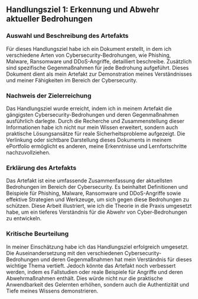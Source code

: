 ## Handlungsziel 1: Erkennung und Abwehr aktueller Bedrohungen

### Auswahl und Beschreibung des Artefakts
Für dieses Handlungsziel habe ich ein Dokument erstellt, in dem ich verschiedene Arten von Cybersecurity-Bedrohungen, wie Phishing, Malware, Ransomware und DDoS-Angriffe, detailliert beschreibe. Zusätzlich sind spezifische Gegenmaßnahmen für jede Bedrohung aufgeführt. Dieses Dokument dient als mein Artefakt zur Demonstration meines Verständnisses und meiner Fähigkeiten im Bereich der Cybersecurity.

### Nachweis der Zielerreichung
Das Handlungsziel wurde erreicht, indem ich in meinem Artefakt die gängigsten Cybersecurity-Bedrohungen und deren Gegenmaßnahmen ausführlich darlegte. Durch die Recherche und Zusammenstellung dieser Informationen habe ich nicht nur mein Wissen erweitert, sondern auch praktische Lösungsansätze für reale Sicherheitsprobleme aufgezeigt. Die Verlinkung oder sichtbare Darstellung dieses Dokuments in meinem ePortfolio ermöglicht es anderen, meine Erkenntnisse und Lernfortschritte nachzuvollziehen.

### Erklärung des Artefakts
Das Artefakt ist eine umfassende Zusammenfassung der aktuellsten Bedrohungen im Bereich der Cybersecurity. Es beinhaltet Definitionen und Beispiele für Phishing, Malware, Ransomware und DDoS-Angriffe sowie effektive Strategien und Werkzeuge, um sich gegen diese Bedrohungen zu schützen. Diese Arbeit illustriert, wie ich die Theorie in die Praxis umgesetzt habe, um ein tieferes Verständnis für die Abwehr von Cyber-Bedrohungen zu entwickeln.

### Kritische Beurteilung
In meiner Einschätzung habe ich das Handlungsziel erfolgreich umgesetzt. Die Auseinandersetzung mit den verschiedenen Cybersecurity-Bedrohungen und deren Gegenmaßnahmen hat mein Verständnis für dieses wichtige Thema vertieft. Jedoch könnte das Artefakt noch verbessert werden, indem es Fallstudien oder reale Beispiele für Angriffe und deren Abwehrmaßnahmen enthält. Dies würde nicht nur die praktische Anwendbarkeit des Gelernten erhöhen, sondern auch die Authentizität und Tiefe meines Wissens demonstrieren.
